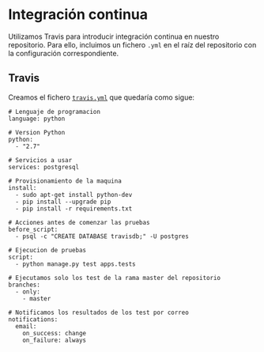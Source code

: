 Integración continua
===
Utilizamos Travis para introducir integración continua en nuestro repositorio. Para ello, incluimos un fichero `.yml` en el raíz del repositorio con la configuración correspondiente.

## Travis
Creamos el fichero [`travis.yml`](../travis.yml) que quedaría como sigue:

```
# Lenguaje de programacion 
language: python

# Version Python
python:
  - "2.7" 

# Servicios a usar
services: postgresql

# Provisionamiento de la maquina
install:
  - sudo apt-get install python-dev
  - pip install --upgrade pip
  - pip install -r requirements.txt

# Acciones antes de comenzar las pruebas
before_script:
  - psql -c "CREATE DATABASE travisdb;" -U postgres

# Ejecucion de pruebas
script:
  - python manage.py test apps.tests

# Ejecutamos solo los test de la rama master del repositorio
branches:
  - only:
    - master

# Notificamos los resultados de los test por correo
notifications:
  email:
    on_success: change
    on_failure: always
```

